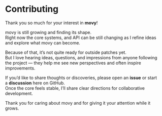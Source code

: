 # Contributing

Thank you so much for your interest in **movy**!

movy is still growing and finding its shape.  
Right now the core systems, and API can be still changing as I refine ideas and explore what movy can become.

Because of that, it’s not quite ready for outside patches yet.  
But I love hearing ideas, questions, and impressions from anyone following the project — they help me see new perspectives and often inspire improvements.

If you’d like to share thoughts or discoveries, please open an **issue** or start a **discussion** here on GitHub.  
Once the core feels stable, I’ll share clear directions for collaborative development.

Thank you for caring about movy and for giving it your attention while it grows.
